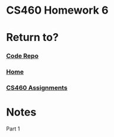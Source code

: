 # CS460 Homework 6

# Return to?
### [Code Repo](https://github.com/Alex-Bishop1296/Alex-Bishop1296.github.io) 
### [Home](../index.md) 
### [CS460 Assignments](cls-cs460.md) 

# Notes

Part 1